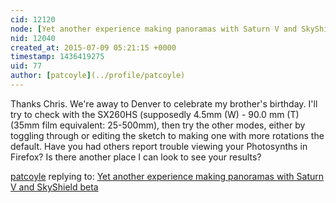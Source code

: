 ```yaml
---
cid: 12120
node: [Yet another experience making panoramas with Saturn V and SkyShield beta](../notes/patcoyle/07-08-2015/yet-another-experience-making-panoramas-with-saturn-v-and-skyshield-beta)
nid: 12040
created_at: 2015-07-09 05:21:15 +0000
timestamp: 1436419275
uid: 77
author: [patcoyle](../profile/patcoyle)
---
```


Thanks Chris. We're away to Denver to celebrate my brother's birthday. I'll try to check with the SX260HS (supposedly 4.5mm (W) - 90.0 mm (T) (35mm film equivalent: 25-500mm), then try the other modes, either by toggling through or editing the sketch to making one with more rotations the default. Have you had others report trouble viewing your Photosynths in Firefox? Is there another place I can look to see your results?

[patcoyle](../profile/patcoyle) replying to: [Yet another experience making panoramas with Saturn V and SkyShield beta](../notes/patcoyle/07-08-2015/yet-another-experience-making-panoramas-with-saturn-v-and-skyshield-beta)

